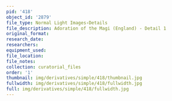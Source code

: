 ```yaml
---
pid: '418'
object_id: '2879'
file_type: Normal Light Images›Details
file_description: Adoration of the Magi (England) - Detail 1
original_format:
research_date:
researchers:
equipment_used:
file_location:
file_notes:
collection: curatorial_files
order: '1'
thumbnail: img/derivatives/simple/418/thumbnail.jpg
fullwidth: img/derivatives/simple/418/fullwidth.jpg
full: img/derivatives/simple/418/fullwidth.jpg
---
```

